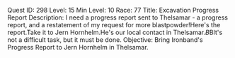 Quest ID: 298
Level: 15
Min Level: 10
Race: 77
Title: Excavation Progress Report
Description: I need a progress report sent to Thelsamar - a progress report, and a restatement of my request for more blastpowder!Here's the report.Take it to Jern Hornhelm.He's our local contact in Thelsamar.$B$BIt's not a difficult task, but it must be done.
Objective: Bring Ironband's Progress Report to Jern Hornhelm in Thelsamar.
